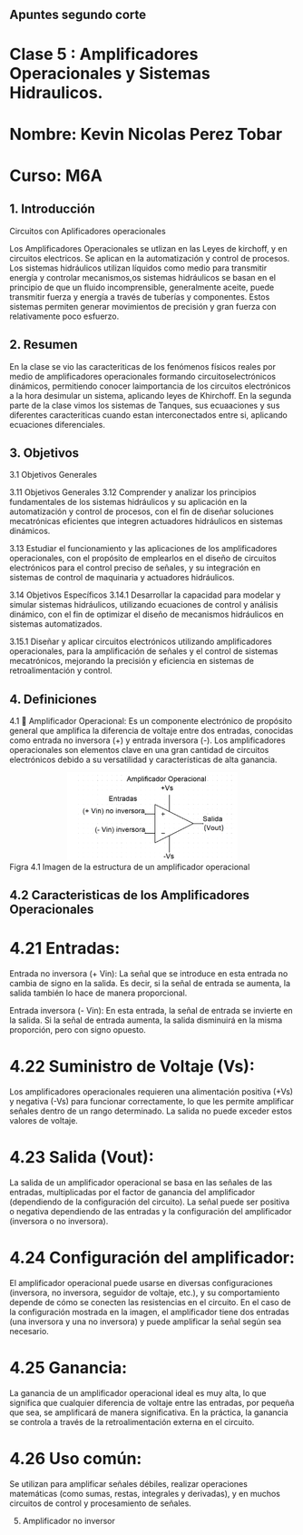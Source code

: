 ## Apuntes segundo corte
# Clase 5 : Amplificadores Operacionales y Sistemas Hidraulicos. 
# Nombre: Kevin Nicolas Perez Tobar
# Curso: M6A

 ## 1. Introducción
 Circuitos con Aplificadores operacionales

 Los Amplificadores Operacionales se utlizan en las Leyes de kirchoff, y en circuitos electricos. Se aplican en la automatización y control de procesos. Los sistemas hidráulicos utilizan líquidos como medio para transmitir energía y controlar mecanismos,os sistemas hidráulicos se basan en el principio de que un fluido incomprensible, generalmente aceite, puede transmitir fuerza y energía a través de tuberías y componentes. Estos sistemas permiten generar movimientos de precisión y gran fuerza con relativamente poco esfuerzo. 

## 2. Resumen
   
En   la   clase se vio las caracteriticas de los   fenómenos físicos  reales por  medio de amplificadores   operacionales   formando   circuitoselectrónicos   dinámicos,   permitiendo   conocer   laimportancia   de   los   circuitos   electrónicos   a   la   hora  desimular un sistema, aplicando leyes de Khirchoff. En la segunda parte de la clase vimos los sistemas de Tanques, sus ecuaaciones y sus diferentes caracteriticas cuando estan interconectados entre si, aplicando ecuaciones diferenciales.

## 3. Objetivos
3.1 Objetivos Generales

3.11 Objetivos Generales
3.12 Comprender y analizar los principios fundamentales de los sistemas hidráulicos y su aplicación en la automatización y control de procesos, con el fin de diseñar soluciones mecatrónicas eficientes que integren actuadores hidráulicos en sistemas dinámicos.

3.13 Estudiar el funcionamiento y las aplicaciones de los amplificadores operacionales, con el propósito de emplearlos en el diseño de circuitos electrónicos para el control preciso de señales, y su integración en sistemas de control de maquinaria y actuadores hidráulicos.

3.14 Objetivos Específicos
3.14.1  Desarrollar la capacidad para modelar y simular sistemas hidráulicos, utilizando ecuaciones de control y análisis dinámico, con el fin de optimizar el diseño de mecanismos hidráulicos en sistemas automatizados.

3.15.1 Diseñar y aplicar circuitos electrónicos utilizando amplificadores operacionales, para la amplificación de señales y el control de sistemas mecatrónicos, mejorando la precisión y eficiencia en sistemas de retroalimentación y control.

 ## 4. Definiciones
   4.1 🔑 Amplificador Operacional: Es un componente electrónico de propósito general que amplifica la diferencia de voltaje entre dos entradas, conocidas como entrada no inversora (+) y entrada inversora (-). Los amplificadores operacionales son elementos clave en una gran cantidad de circuitos electrónicos debido a su versatilidad y características de alta ganancia.

<div align="center">
<img src="https://github.com/Djtunder/Apuntes-Dinamica-Sistemas--2-corte/blob/1216cc60d2708ca1ce8c709a64a24b948c062c70/Build/amplificador%20operacional.png" width="300"> 
</div>
Figra 4.1 Imagen de la estructura de un amplificador operacional 

 ## 4.2 Caracteristicas de los Amplificadores Operacionales

# 4.21 Entradas:

Entrada no inversora (+ Vin): La señal que se introduce en esta entrada no cambia de signo en la salida. Es decir, si la señal de entrada se aumenta, la salida también lo hace de manera proporcional.

Entrada inversora (- Vin): En esta entrada, la señal de entrada se invierte en la salida. Si la señal de entrada aumenta, la salida disminuirá en la misma proporción, pero con signo opuesto.

# 4.22 Suministro de Voltaje (Vs):

Los amplificadores operacionales requieren una alimentación positiva (+Vs) y negativa (-Vs) para funcionar correctamente, lo que les permite amplificar señales dentro de un rango determinado. La salida no puede exceder estos valores de voltaje.

# 4.23 Salida (Vout):

La salida de un amplificador operacional se basa en las señales de las entradas, multiplicadas por el factor de ganancia del amplificador (dependiendo de la configuración del circuito). La señal puede ser positiva o negativa dependiendo de las entradas y la configuración del amplificador (inversora o no inversora).

# 4.24 Configuración del amplificador:

El amplificador operacional puede usarse en diversas configuraciones (inversora, no inversora, seguidor de voltaje, etc.), y su comportamiento depende de cómo se conecten las resistencias en el circuito. En el caso de la configuración mostrada en la imagen, el amplificador tiene dos entradas (una inversora y una no inversora) y puede amplificar la señal según sea necesario.

# 4.25 Ganancia:

La ganancia de un amplificador operacional ideal es muy alta, lo que significa que cualquier diferencia de voltaje entre las entradas, por pequeña que sea, se amplificará de manera significativa. En la práctica, la ganancia se controla a través de la retroalimentación externa en el circuito.

# 4.26 Uso común:

Se utilizan para amplificar señales débiles, realizar operaciones matemáticas (como sumas, restas, integrales y derivadas), y en muchos circuitos de control y procesamiento de señales.

5. Amplificador no inversor


